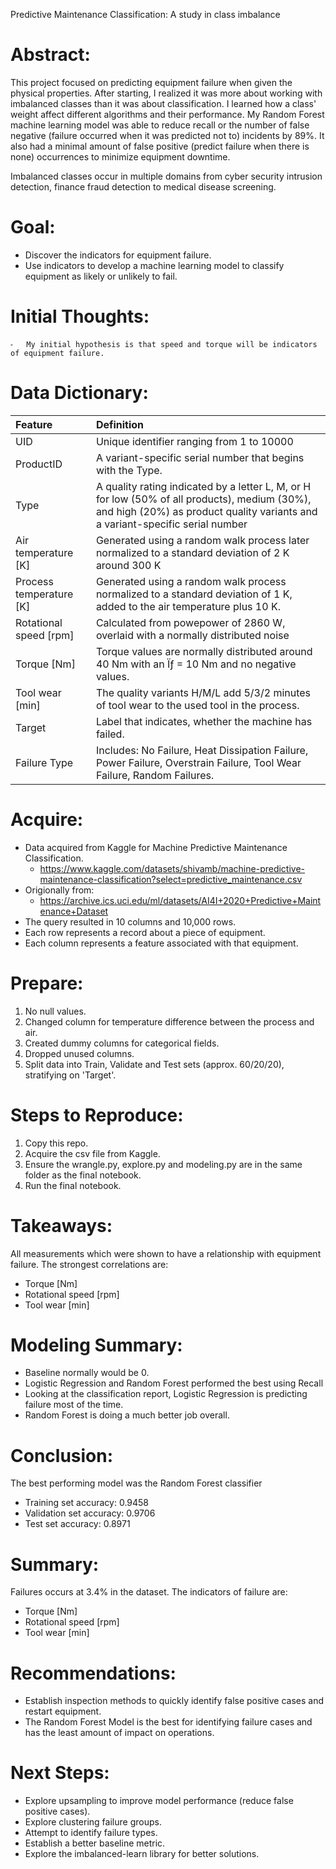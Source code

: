 Predictive Maintenance Classification: A study in class imbalance
# Abstract:

This project focused on predicting equipment failure when given the physical properties. After starting, I realized it was more about working with imbalanced classes than it was about classification. I learned how a class' weight affect different algorithms and their performance. My Random Forest machine learning model was able to reduce recall or the number of false negative (failure occurred when it was predicted not to) incidents by 89%. It also had a minimal amount of false positive (predict failure when there is none) occurrences to minimize equipment downtime.

Imbalanced classes occur in multiple domains from cyber security intrusion detection, finance fraud detection to medical disease screening.

# Goal:
- Discover the indicators for equipment failure.
- Use indicators to develop a machine learning model to classify equipment as likely or unlikely to fail.

# Initial Thoughts:
	⁃	My initial hypothesis is that speed and torque will be indicators of equipment failure. 

# Data Dictionary:
| Feature |	Definition |
|:--------|:-----------|
|UID| Unique identifier ranging from 1 to 10000|
|ProductID| A variant-specific serial number that begins with the Type.|
|Type| A quality rating indicated by a letter L, M, or H for low (50% of all products), medium (30%), and high (20%) as product quality variants and a variant-specific serial number|
|Air temperature [K]| Generated using a random walk process later normalized to a standard deviation of 2 K around 300 K|
|Process temperature [K]| Generated using a random walk process normalized to a standard deviation of 1 K, added to the air temperature plus 10 K.|
|Rotational speed [rpm]| Calculated from powepower of 2860 W, overlaid with a normally distributed noise|
|Torque [Nm]| Torque values are normally distributed around 40 Nm with an Ïƒ = 10 Nm and no negative values.|
|Tool wear [min]|  The quality variants H/M/L add 5/3/2 minutes of tool wear to the used tool in the process.|
|Target|  Label that indicates, whether the machine has failed.|
|Failure Type| Includes: No Failure, Heat Dissipation Failure, Power Failure, Overstrain Failure, Tool Wear Failure, Random Failures.|

# Acquire:
- Data acquired from Kaggle for Machine Predictive Maintenance Classification.
    - https://www.kaggle.com/datasets/shivamb/machine-predictive-maintenance-classification?select=predictive_maintenance.csv
- Origionally from:
    - https://archive.ics.uci.edu/ml/datasets/AI4I+2020+Predictive+Maintenance+Dataset
- The query resulted in 10 columns and 10,000 rows.
- Each row represents a record about a piece of equipment.
- Each column represents a feature associated with that equipment.

# Prepare:
1. No null values.
2. Changed column for temperature difference between the process and air.
3. Created dummy columns for categorical fields.
4. Dropped unused columns.
5. Split data into Train, Validate and Test sets (approx. 60/20/20), stratifying on 'Target'.

# Steps to Reproduce:
1. Copy this repo.
2. Acquire the csv file from Kaggle.
3. Ensure the wrangle.py, explore.py and modeling.py are in the same folder as the final notebook.
3. Run the final notebook.

# Takeaways:
All measurements which were shown to have a relationship with equipment failure. The strongest correlations are:
- Torque [Nm]
- Rotational speed [rpm]
- Tool wear [min]

# Modeling Summary:

- Baseline normally would be 0.
- Logistic Regression and Random Forest performed the best using Recall
- Looking at the classification report, Logistic Regression is predicting failure most of the time.
- Random Forest is doing a much better job overall.

# Conclusion:
The best performing model was the Random Forest classifier
- Training set accuracy: 0.9458
- Validation set accuracy: 0.9706
- Test set accuracy: 0.8971

# Summary:
Failures occurs at 3.4% in the dataset. The indicators of failure are: 
- Torque [Nm]
- Rotational speed [rpm]
- Tool wear [min]

# Recommendations:
- Establish inspection methods to quickly identify false positive cases and restart equipment.
- The Random Forest Model is the best for identifying failure cases and has the least amount of impact on operations.

# Next Steps:
- Explore upsampling to improve model performance (reduce false positive cases).
- Explore clustering failure groups.
- Attempt to identify failure types.
- Establish a better baseline metric.
- Explore the imbalanced-learn library for better solutions.